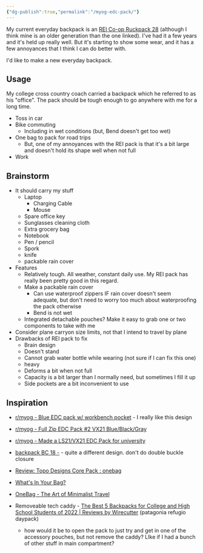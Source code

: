 ```yaml
---
{"dg-publish":true,"permalink":"/myog-edc-pack/"}
---
```



My current everyday backpack is an [REI Co-op Ruckpack 28](https://www.rei.com/product/176900/rei-co-op-ruckpack-28-recycled-daypack-mens?color=BLACK) (although I think mine is an older generation than the one linked). I've had it a few years and it's held up really well. But it's starting to show some wear, and it has a few annoyances that I think I can do better with.

I'd like to make a new everyday backpack.

## Usage

My college cross country coach carried a backpack which he referred to as his "office". The pack should be tough enough to go anywhere with me for a long time.

* Toss in car
* Bike commuting
    * Including in wet conditions (but, Bend doesn't get too wet)
* One bag to pack for road trips
    * But, one of my annoyances with the REI pack is that it's a bit large and doesn't hold its shape well when not full
* Work

## Brainstorm

* It should carry my stuff
    * Laptop
        * Charging Cable
        * Mouse
    * Spare office key
    * Sunglasses cleaning cloth
    * Extra grocery bag
    * Notebook
    * Pen / pencil
    * Spork
    * knife
    * packable rain cover
* Features
    * Relatively tough. All weather, constant daily use. My REI pack has really been pretty good in this regard.
    * Make a packable rain cover
        * Can use waterproof zippers IF rain cover doesn't seem adequate, but don't need to worry too much about waterproofing the pack otherwise
        * Bend is not wet
    * Integrated detachable pouches? Make it easy to grab one or two components to take with me
* Consider plane carryon size limits, not that I intend to travel by plane
* Drawbacks of REI pack to fix
    * Brain design
    * Doesn't stand
    * Cannot grab water bottle while wearing (not sure if I can fix this one)
    * heavy
    * Deforms a bit when not full
    * Capacity is a bit larger than I normally need, but sometimes I fill it up
    * Side pockets are a bit inconvenient to use

## Inspiration

* [r/myog - Blue EDC pack w/ workbench pocket](https://www.reddit.com/r/myog/comments/geu2um/blue_edc_pack_w_workbench_pocket/) - I really like this design
* [r/myog - Full Zip EDC Pack #2 VX21 Blue/Black/Gray](https://www.reddit.com/r/myog/comments/9f1kpt/full_zip_edc_pack_2_vx21_blueblackgray/)
* [r/myog - Made a LS21/VX21 EDC Pack for university](https://www.reddit.com/r/myog/comments/99znpk/made_a_ls21vx21_edc_pack_for_university/)
* [backpack BC 18 -](http://andersj.se/backpack-bc-18/) - quite a different design. don't do double buckle closure
* [Review: Topo Designs Core Pack : onebag](https://www.reddit.com/r/onebag/comments/8yggtp/review_topo_designs_core_pack/)

* [What's In Your Bag?](https://www.reddit.com/r/whatsinthebag/)
* [OneBag - The Art of Minimalist Travel](https://www.reddit.com/r/onebag/)

* Removeable tech caddy - [The Best 5 Backpacks for College and High School Students of 2022 | Reviews by Wirecutter](https://www.nytimes.com/wirecutter/reviews/best-school-backpack-for-high-school-and-college/#a-sporty-pack-for-all-day-comfort-patagonia-refugio-daypack-26l) (patagonia refugio daypack)
    * how would it be to open the pack to just try and get in one of the accessory pouches, but not remove the caddy? LIke if I had a bunch of other stuff in main compartment?